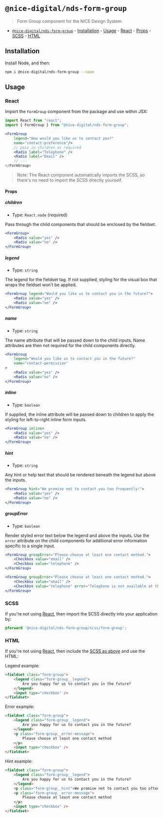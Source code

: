 # `@nice-digital/nds-form-group`

> Form Group component for the NICE Design System

- [`@nice-digital/nds-form-group`](#nice-digitalformgroup) - [Installation](#installation) - [Usage](#usage) - [React](#react) - [Props](#props) - [SCSS](#scss) - [HTML](#html)

## Installation

Install Node, and then:

```sh
npm i @nice-digital/nds-form-group --save
```

## Usage

### React

Import the `FormGroup` component from the package and use within JSX:

```jsx
import React from "react";
import { FormGroup } from "@nice-digital/nds-form-group";

<FormGroup
	legend="How would you like us to contact you?"
	name="contact-preference"/>
	// pass in children as required
	<Radio label="Telephone" />
	<Radio label="Email" />
	// ---
</FormGroup>
```

> Note: The React component automatically imports the SCSS, so there's no need to import the SCSS directly yourself.

#### Props

##### children

- Type: `React.node` (required)

Pass through the child components that should be enclosed by the fieldset.

```jsx
<FormGroup>
	<Radio value="yes" />
	<Radio value="no" />
</FormGroup>
```

##### legend

- Type: `string`

The legend for the fieldset tag. If not supplied, styling for the visual box that wraps the fieldset won't be applied.

```jsx
<FormGroup legend="Would you like us to contact you in the future?">
	<Radio value="yes" />
	<Radio value="no" />
</FormGroup>
```

##### name

- Type: `string`

The name attribute that will be passed down to the child inputs. Name attributes are then not required for the child components directly.

```jsx
<FormGroup
	legend="Would you like us to contact you in the future?"
	name="contact-permission"
>
	<Radio value="yes" />
	<Radio value="no" />
</FormGroup>
```

##### inline

- Type: `boolean`

If supplied, the inline attribute will be passed down to children to apply the styling for left-to-right inline form inputs.

```jsx
<FormGroup inline>
	<Radio value="yes" />
	<Radio value="no" />
</FormGroup>
```

##### hint

- Type: `string`

Any hint or help text that should be rendered beneath the legend but above the inputs.

```jsx
<FormGroup hint="We promise not to contact you too frequently!">
	<Radio value="yes" />
	<Radio value="no" />
</FormGroup>
```

##### groupError

- Type: `boolean`

Render styled error text below the legend and above the inputs. Use the `error` attribute on the child components for additional error information specific to a single input.

```jsx
<FormGroup groupError="Please choose at least one contact method.">
	<Checkbox value="email" />
	<Checkbox value="telephone" />
</FormGroup>
```

```jsx
<FormGroup groupError="Please choose at least one contact method.">
	<Checkbox value="email" />
	<Checkbox value="telephone" error="Telephone is not available at this time" />
</FormGroup>
```

### SCSS

If you're not using [React](#react), then import the SCSS directly into your application by:

```scss
@forward '@nice-digital/nds-form-group/scss/form-group';
```

### HTML

If you're not using [React](#react), then include the [SCSS as above](#scss) and use the HTML:

Legend example:

```html
<fieldset class="form-group">
	<legend class="form-group__legend">
		Are you happy for us to contact you in the future?
	</legend>
	<input type="checkbox" />
</fieldset>
```

Error example:

```html
<fieldset class="form-group">
	<legend class="form-group__legend">
		Are you happy for us to contact you in the future?
	</legend>
	<p class="form-group__error-message">
		Please choose at least one contact method
	</p>
	<input type="checkbox" />
</fieldset>
```

Hint example:

```html
<fieldset class="form-group">
	<legend class="form-group__legend">
		Are you happy for us to contact you in the future?
	</legend>
	<p class="form-group__hint">We promise not to contact you too often!</p>
	<p class="form-group__error-message">
		Please choose at least one contact method
	</p>
	<input type="checkbox" />
</fieldset>
```
